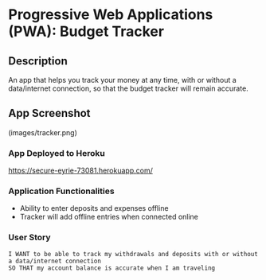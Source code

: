 # Progressive Web Applications (PWA): Budget Tracker

## Description
An app that helps you track your money at any time, with or without a data/internet connection, so that the budget tracker will remain accurate.

## App Screenshot
(images/tracker.png)

### App Deployed to Heroku 
https://secure-eyrie-73081.herokuapp.com/

### Application Functionalities
- Ability to enter deposits and expenses offline 
- Tracker will add offline entries when connected online

### User Story
``` AS AN avid traveler
I WANT to be able to track my withdrawals and deposits with or without a data/internet connection
SO THAT my account balance is accurate when I am traveling
